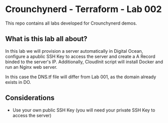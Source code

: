 # Crounchynerd - Terraform - Lab 002

This repo contains all labs developed for Crounchynerd demos.

## What is this lab all about?
In this lab we will provision a server automatically in Digital Ocean, configure a apublic SSH Key to access the server and create a A Record binded to the server's IP. Additionally, CloudInit script will install Docker and run an Nginx web server.

In this case the DNS.tf file will differ from Lab 001, as the domain already exists in DO.

## Considerations
- Use your own public SSH Key (you will need your private SSH Key to access the server)